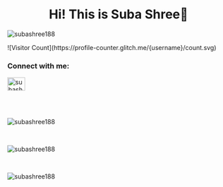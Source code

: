 <h1 align="center">Hi! This is Suba Shree👋</h1>

<p align="left"> <img src="https://komarev.com/ghpvc/?username=subashree188&label=Profile%20views&color=0e75b6&style=flat" alt="subashree188" /> </p>
![Visitor Count](https://profile-counter.glitch.me/{username}/count.svg)

<h3 align="left">Connect with me:</h3>
<p align="left">

<a href="https://linkedin.com/in/subashreevs" target="blank"><img align="center" src="https://raw.githubusercontent.com/rahuldkjain/github-profile-readme-generator/master/src/images/icons/Social/linked-in-alt.svg" alt="subashreevs" height="30" width="40" /></a>
</p>
<br><br>
<p><img src="https://github-readme-stats.vercel.app/api/top-langs?username=subashree188&show_icons=true&locale=en&layout=compact" alt="subashree188" /></p>
<br>
<p><img src="https://github-readme-stats.vercel.app/api?username=subashree188&show_icons=true&locale=en" alt="subashree188" /></p>
<br>
<p><img src="https://github-readme-streak-stats.herokuapp.com/?user=subashree188&" alt="subashree188" /></p>

